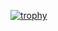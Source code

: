 [![trophy](https://github-profile-trophy.vercel.app/?username=MMeesy&rank=S)](https://github.com/ryo-ma/github-profile-trophy)

